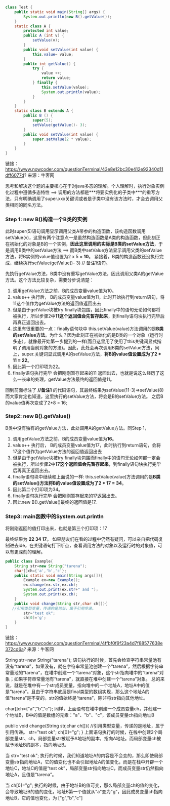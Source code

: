```java
class Test {
    public static void main(String[] args) {
        System.out.println(new B().getValue());
    }
    static class A {
        protected int value;
        public A (int v) {
            setValue(v);
        }
        public void setValue(int value) {
            this.value= value;
        }
        public int getValue() {
            try {
                value ++;
                return value;
            } finally {
                this.setValue(value);
                System.out.println(value);
            }
        }
    }
    static class B extends A {
        public B () {
            super(5);
            setValue(getValue()- 3);
        }
        public void setValue(int value) {
            super.setValue(2 * value);
        }
    }
}
```

链接：https://www.nowcoder.com/questionTerminal/43e8e12bc30e412e92340d11dff6077d?
来源：牛客网



思考和解决这个题的主要核心在于对java多态的理解。个人理解时，执行对象实例化过程中遵循多态特性 ==> 调用的方法都是***将要实例化的子类中\***的重写方法，只有明确调用了super.xxx关键词或者是子类中没有该方法时，才会去调用父类相同的同名方法。 

###   Step 1: new B()构造一个B类的实例 

  此时super(5)语句调用显示调用父类A带参的构造函数，该构造函数调用setValue(v)，这里有两个注意点一是虽然构造函数是A类的构造函数，但此刻正在初始化的对象是B的一个实例，**因此这里调用的实际是B类的setValue方法**，于是调用B类中的setValue方法 ==> 而B类中setValue方法显示调用父类的setValue方法，将B实例的value值设置为2 x 5 = **10**。
 紧接着，B类的构造函数还没执行完成，继续执行setValue(getValue()- 3)   // 备注1语句。 

  先执行getValue方法，B类中没有重写getValue方法，因此调用父类A的getValue方法。这个方法比较复杂，需要分步说清楚： 

1.    调用getValue方法之前，B的成员变量value值为10。    
2.    value++ 执行后， B的成员变量value值为11，此时开始执行到return语句，将11这个值作为getValue方法的返回值返回出去    
3.    但是由于getValue块被try finally块包围，因此finally中的语句无论如何都将被执行，所以步骤2中**11这个返回值会先暂存起来**，到finally语句块执行完毕后再真正返回出去。    
4.    这里有很重要的一点：finally语句块中 this.setValue(value)方法调用的是**B类的setValue方法**。为什么？因为此刻正在初始化的是B类的一个对象（运行时多态），就像最开始第一步提到的一样(而且这里用了使用了this关键词显式指明了调用当前对象的方法)。因此，此处会再次调用B类的setValue方法，同上，super.关键词显式调用A的setValue方法，**将B的value值设置成为了2 \* 11 = 22**。    
5.    因此第一个打印项为22。      
6.    finally语句执行完毕 会把刚刚暂存起来的11 返回出去，也就是说这么经历了这么一长串的处理，getValue方法最终的返回值是11。   

  回到前面标注了 **//备注1** 的代码语句，其最终结果为setValue(11-3)=>setValue(8)
 而大家肯定也知道，这里执行的setValue方法，将会是B的setValue方法。 之后B的value值再次变成了2*8 = 16; 

###   Step2: new B().getValue() 

  B类中没有独有的getValue方法，此处调用A的getValue方法。同Step 1， 

1.    调用getValue方法之前，B的成员变量value值为**16**。    
2.    value++ 执行后， B的成员变量value值为17，此时执行到return语句，会将17这个值作为getValue方法的返回值返回出去    
3.    但是由于getValue块被try finally块包围而finally中的语句无论如何都一定会被执行，所以步骤2中**17这个返回值会先暂存起来**，到finally语句块执行完毕后再真正返回出去。    
4.    finally语句块中继续和上面说的一样: this.setValue(value)方法调用的是**B类的setValue()方法将B的value值设置成为了2 \* 17 = 34**。    
5.    因此第二个打印项为34。     
6.    finally语句执行完毕 会把刚刚暂存起来的17返回出去。    
7.    因此new B().getValue()最终的返回值是17.   

###   Step3: main函数中的System.out.println 

  将刚刚返回的值打印出来，也就是第三个打印项：17  

  最终结果为 **22 34 17**。 如果朋友们在看的过程中仍然有疑问，可以亲自把代码复制进去ide，在关键语句打下断点，查看调用方法的对象以及运行时的对象值，可以有更深刻的理解。 

```java
public class Example{
    String str=new String("tarena");
    char[]ch={'a','b','c'};
    public static void main(String args[]){
        Example ex=new Example();
        ex.change(ex.str,ex.ch);
        System.out.print(ex.str+" and ");
        System.out.print(ex.ch);
    }
    public void change(String str,char ch[]){
   //引用类型变量，传递的是地址，属于引用传递。
        str="test ok";
        ch[0]='g';
    }
}
```

链接：https://www.nowcoder.com/questionTerminal/4ffbf0f9f23a4d7f88577638e372cd6a?
来源：牛客网

String str=new String("tarena");
语句执行的时候，首先会检查字符串常量池有没有“tarena”，如果没有，就在字符串常量池创建一个“tarena”，然后根据字符串常量池的“tarena”，在堆中创建一个“tarena”对象，这个str指向堆中的“tarena”对象；如果字符串常量池有“tarena”，就直接在堆中创建一个“tarena”对象。
总的来说，就是在堆中有一个str成员变量，指向堆中的一个地址A，地址A中的值是“tarena”。且由于字符串底层是final类型的数组实现，那么这个地址A的值“tarena”是不变的。str的值始终是“tarena”，除非将str指向其他地址。

char[]ch={"a"’,"b","c"};
同样，上面语句在堆中创建一个成员变量ch，并创建一个地址B，B中的值是数组的元素："a"、"b"、"c"，该成员变量ch指向地址B

public void change(String str,char ch[]){
//引用类型变量，传递的是地址，属于引用传递。
str="test ok";
ch[0]="g";
}
上面语句执行的时候，在栈中创建2个局部变量str、ch，局部变量str被赋予A地址的副本，指向A地址。而局部变量ch被赋予地址B的副本，指向地址B。

当 str="test ok"; 执行的时候，我们知道地址A的内容是不会变的，那么即使局部变量str指向地址A，它的值变化也不会引起地址A的值变化，而是在栈中开辟一个地址C，地址C的值是“test ok”，局部变量str指向地址C，而成员变量str仍然指向地址A，且值是“tarena”。

当 ch[0]="g"; 执行的时候，由于地址B的值可变，那么局部变量ch的值的变化，会导致地址B的值的变化，地址B第一个值就从"a"变为"g"，因此成员变量ch指向地址B，它的值也变化，为 ["g","b","c"]
